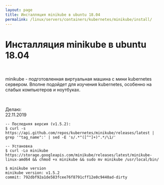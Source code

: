 ```yaml
---
layout: page
title: Инсталляция minikube в ubuntu 18.04
permalink: /linux/servers/containers/kubernetes/minikube/install/
---
```


# Инсталляция minikube в ubuntu 18.04

<br/>

minikube - подготовленная виртуальная машина с мини kubernetes сервером.
Вполне подойдет для изучения kubernetes, особенно на слабых компьютеров и ноутбуках.

<br/>

Делаю:  
22.11.2019

```shell
-- Последняя версия (v1.5.2):
$ curl -s https://api.github.com/repos/kubernetes/minikube/releases/latest | grep '"tag_name":' | sed -E 's/.*"([^"]+)".*/\1/'

-- Установка
$ curl -Lo minikube https://storage.googleapis.com/minikube/releases/latest/minikube-linux-amd64 && chmod +x minikube && sudo mv minikube /usr/local/bin/

```

    $ minikube version
    minikube version: v1.5.2
    commit: 792dbf92a1de583fcee76f8791cff12e0c9440ad-dirty
